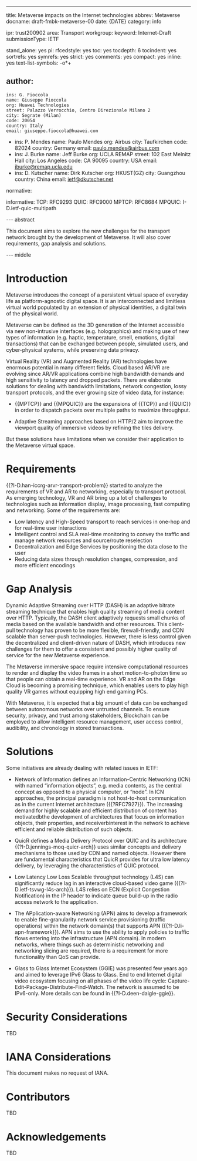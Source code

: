 ---
title: Metaverse impacts on the Internet technologies
abbrev: Metaverse
docname: draft-fmbk-metaverse-00
date: {DATE}
category: info

ipr: trust200902
area: Transport
workgroup:
keyword: Internet-Draft
submissionType: IETF

stand_alone: yes
pi:
  rfcedstyle: yes
  toc: yes
  tocdepth: 6
  tocindent: yes
  sortrefs: yes
  symrefs: yes
  strict: yes
  comments: yes
  compact: yes
  inline: yes
  text-list-symbols: -o*+

author:
  -
    ins: G. Fioccola
    name: Giuseppe Fioccola
    org: Huawei Technologies
    street: Palazzo Verrocchio, Centro Direzionale Milano 2
    city: Segrate (Milan)
    code: 20054
    country: Italy
    email: giuseppe.fioccola@huawei.com
  -
    ins: P. Mendes
    name: Paulo Mendes
    org: Airbus
	city: Taufkirchen
    code: 82024
    country: Germany
    email: paulo.mendes@airbus.com
  -
    ins: J. Burke
    name: Jeff Burke
    org: UCLA REMAP
	street: 102 East Melnitz Hall
	city: Los Angeles
	code: CA  90095
	country: USA
    email: jburke@remap.ucla.edu
  -
    ins: D. Kutscher
    name: Dirk Kutscher
    org: HKUST(GZ)
	city: Guangzhou
	country: China
    email: ietf@dkutscher.net


normative:

informative:
  TCP: RFC9293
  QUIC: RFC9000
  MPTCP: RFC8684
  MPQUIC: I-D.ietf-quic-multipath


--- abstract

This document aims to explore the new challenges for the transport network
brought by the development of Metaverse.
It will also cover requirements, gap analysis and solutions.

--- middle

# Introduction

Metaverse introduces the concept of a persistent virtual space of everyday life
as platform-agnostic digital space. It is an interconnected and limitless virtual
world populated by an extension of physical identities, a digital twin of the
physical world.

Metaverse can be defined as the 3D generation of the Internet accessible via
new non-intrusive interfaces (e.g. holographics) and making use of new types
of information (e.g. haptic, temperature, smell, emotions, digital transactions)
that can be exchanged between people, simulated users, and cyber-physical
systems, while preserving data privacy.

Virtual Reality (VR) and Augmented Reality (AR) technologies have enormous
potential in many different fields.
Cloud based AR/VR are evolving since AR/VR applications combine high bandwidth
demands and high sensitivity to latency and dropped packets.
There are elaborate solutions for dealing with bandwidth limitations, network
congestion, lossy transport protocols, and the ever growing size of video data,
for instance:
 * {{MPTCP}} and {{MPQUIC}} are the expansions of {{TCP}} and {{QUIC}} in order to
 dispatch packets over multiple paths to maximize throughput.
 
 * Adaptive Streaming approaches based on HTTP/2 aim to improve the viewport quality
 of immersive videos by refining the tiles delivery.

But these solutions have limitations when we consider their application to the
Metaverse virtual space.

# Requirements

{{?I-D.han-iccrg-arvr-transport-problem}} started to analyze the requirements of
VR and AR to networking, especially to transport protocol.
As emerging technology, VR and AR bring up a lot of challenges to technologies
such as information display, image processing, fast computing and networking.
Some of the requirements are:

* Low latency and High-Speed transport to reach services in one-hop and for real-time
user interactions
* Intelligent control and SLA real-time monitoring to convey the traffic and manage
network resources and source/route reselection
* Decentralization and Edge Services by positioning the data close to the user
* Reducing data sizes through resolution changes, compression, and more efficient encodings


# Gap Analysis

Dynamic Adaptive Streaming over HTTP (DASH) is an adaptive bitrate streaming
technique that enables high quality streaming of media content over HTTP.
Typically, the DASH client adaptively requests small chunks of media based on
the available bandwidth and other resources. This client-pull technology has
proven to be more flexible, firewall-friendly, and CDN scalable than server-push
technologies. However, there is less control given the decentralized and
client-driven nature of DASH, which introduces new challenges for them to offer
a consistent and possibly higher quality of service for the new Metaverse
experience.

The Metaverse immersive space require intensive computational resources to render
and display the video frames in a short motion-to-photon time so that people can
obtain a real-time experience.
VR and AR on the Edge Cloud is becoming a promising technique, which enables
users to play high quality VR games without equipping high end gaming PCs.

With Metaverse, it is expected that a big amount of data can be exchanged between
autonomous networks over untrusted channels. To ensure security, privacy, and
trust among stakeholders, Blockchain can be employed to allow intelligent resource
management, user access control, audibility, and chronology in stored transactions.

# Solutions

Some initiatives are already dealing with related issues in IETF:

* Network of Information defines an Information-Centric Networking (ICN) with named
  “information objects”, e.g. media contents, as the central concept as opposed to
  a physical computer, or “node”. 
  In ICN approaches, the principal paradigm is not host-to-host communication as in
  the current Internet architecture ({{?RFC7927}}).
  The increasing demand for highly scalable and efficient distribution of content
  has motivatedbthe development of architectures that focus on information objects,
  their properties, and receiverbinterest in the network to achieve efficient and
  reliable distribution of such objects. 

* QuicR defines a Media Delivery Protocol over QUIC and its architecture
  {{?I-D.jennings-moq-quicr-arch}} uses similar concepts and delivery mechanisms to
  those used by CDN and named objects. However there are fundamental 
  characteristics that QuicR provides for ultra low latency delivery, by leveraging
  the characteristics of QUIC protocol.

* Low Latency Low Loss Scalable throughput technology (L4S) can significantly reduce
  lag in an interactive cloud-based video game ({{?I-D.ietf-tsvwg-l4s-arch}}). 
  L4S relies on ECN (Explicit Congestion Notification) in the IP header to indicate
  queue build-up in the radio access network to the application.

* The APplication-aware Networking (APN) aims to develop a framework to enable
  fine-granularity network service provisioning (traffic operations) within the
  network domain(s) that supports APN ({{?I-D.li-apn-framework}}). APN aims to use
  the ability to apply policies to traffic flows entering into the infrastructure
  (APN domain). 
  In modern networks, where things such as deterministic networking and networking
  slicing are required, there is a requirement for more functionality than QoS can
  provide.
  
* Glass to Glass Internet Ecosystem (GGIE) was presented few years ago and aimed to
  leverage IPv6 Glass to Glass. End to end Internet digital video ecosystem focusing
  on all phases of the video life cycle: Capture-Edit-Package-Distribute-Find-Watch.
  The network is assumed to be IPv6-only. More details can be found in
  {{?I-D.deen-daigle-ggie}}.


# Security Considerations

TBD

# IANA Considerations

This document makes no request of IANA.

# Contributors

TBD

# Acknowledgements

TBD

